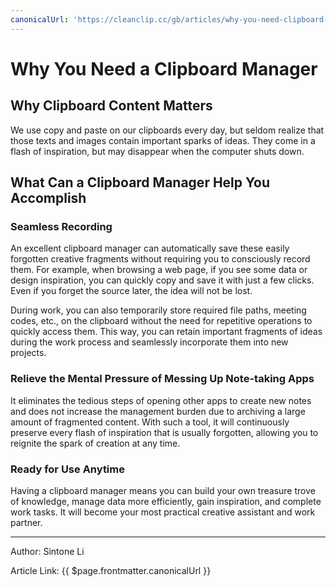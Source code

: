 ```yaml
---
canonicalUrl: 'https://cleanclip.cc/gb/articles/why-you-need-clipboard-manager'
---
```


# Why You Need a Clipboard Manager

## Why Clipboard Content Matters
We use copy and paste on our clipboards every day, but seldom realize that those texts and images contain important sparks of ideas. They come in a flash of inspiration, but may disappear when the computer shuts down.

## What Can a Clipboard Manager Help You Accomplish
### Seamless Recording
An excellent clipboard manager can automatically save these easily forgotten creative fragments without requiring you to consciously record them. For example, when browsing a web page, if you see some data or design inspiration, you can quickly copy and save it with just a few clicks. Even if you forget the source later, the idea will not be lost.

During work, you can also temporarily store required file paths, meeting codes, etc., on the clipboard without the need for repetitive operations to quickly access them. This way, you can retain important fragments of ideas during the work process and seamlessly incorporate them into new projects.

### Relieve the Mental Pressure of Messing Up Note-taking Apps
It eliminates the tedious steps of opening other apps to create new notes and does not increase the management burden due to archiving a large amount of fragmented content. With such a tool, it will continuously preserve every flash of inspiration that is usually forgotten, allowing you to reignite the spark of creation at any time.

### Ready for Use Anytime
Having a clipboard manager means you can build your own treasure trove of knowledge, manage data more efficiently, gain inspiration, and complete work tasks. It will become your most practical creative assistant and work partner.


---

Author: Sintone Li

Article Link: {{ $page.frontmatter.canonicalUrl }}
